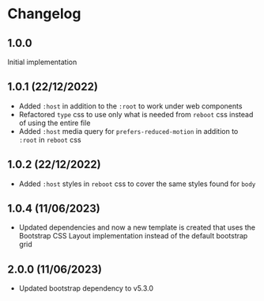 # Changelog

## 1.0.0
Initial implementation

## 1.0.1 (22/12/2022)
- Added `:host` in addition to the `:root` to work under web components
- Refactored `type` css to use only what is needed from `reboot` css instead of using the entire file
- Added `:host` media query for `prefers-reduced-motion` in addition to `:root` in `reboot` css

## 1.0.2 (22/12/2022)
- Added `:host` styles in `reboot` css to cover the same styles found for `body` 

## 1.0.4 (11/06/2023)
- Updated dependencies and now a new template is created that uses the Bootstrap CSS Layout implementation instead of the default bootstrap grid

## 2.0.0 (11/06/2023)
- Updated bootstrap dependency to v5.3.0